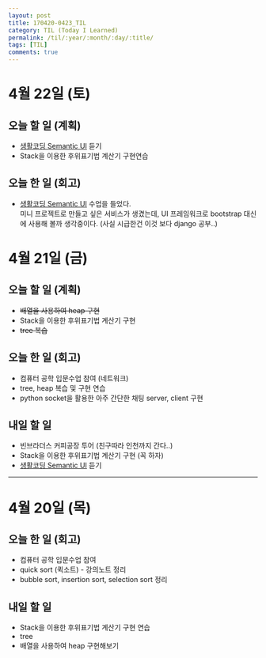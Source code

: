 ```yaml
---
layout: post
title: 170420-0423_TIL
category: TIL (Today I Learned)
permalink: /til/:year/:month/:day/:title/
tags: [TIL]
comments: true
---
```

# 4월 22일 (토)
## 오늘 할 일 (계획)
- [생활코딩 Semantic UI](https://opentutorials.org/course/2737/15889) 듣기
- Stack을 이용한 후위표기법 계산기 구현연습

## 오늘 한 일 (회고)
- [생활코딩 Semantic UI](https://opentutorials.org/course/2737/15889) 수업을 들었다.     
  미니 프로젝트로 만들고 싶은 서비스가 생겼는데, UI 프레임워크로 bootstrap 대신에 사용해 볼까 생각중이다.
  (사실 시급한건 이것 보다 django 공부..)

# 4월 21일 (금)
## 오늘 할 일 (계획)
- ~~배열을 사용하여 heap 구현~~
- Stack을 이용한 후위표기법 계산기 구현
- ~~tree 복습~~

## 오늘 한 일 (회고)
- 컴퓨터 공학 입문수업 참여 (네트워크)
- tree, heap 복습 및 구현 연습
- python socket을 활용한 아주 간단한 채팅 server, client 구현

## 내일 할 일
- 빈브라더스 커피공장 투어 (친구따라 인천까지 간다..)
- Stack을 이용한 후위표기법 계산기 구현 (꼭 하자)
- [생활코딩 Semantic UI](https://opentutorials.org/course/2737/15889) 듣기

---

# 4월 20일 (목)

## 오늘 한 일 (회고)
- 컴퓨터 공학 입문수업 참여
- quick sort (퀵소트) - 강의노트 정리
- bubble sort, insertion sort, selection sort 정리


## 내일 할 일
- Stack을 이용한 후위표기법 계산기 구현 연습
- tree
- 배열을 사용하여 heap 구현해보기
